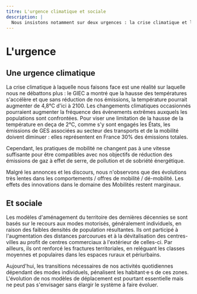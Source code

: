 ```yaml
---
titre: L'urgence climatique et sociale
description: |
  Nous insistons notamment sur deux urgences : la crise climatique et la crise sociale, toutes les deux intimement liées à notre mobilité.
---
```


# L'urgence

## Une urgence climatique

La crise climatique à laquelle nous faisons face est une réalité sur laquelle nous ne débattons plus : le GIEC a montré que la hausse des températures s'accélère et que sans réduction de nos émissions, la température pourrait augmenter de 4,8°C d'ici à 2100. Les changements climatiques occasionnés pourraient augmenter la fréquence des évènements extrêmes auxquels les populations sont confrontées. Pour viser une limitation de la hausse de la température en deça de 2°C, comme s'y sont engagés les États, les émissions de GES associées au secteur des transports et de la mobilité doivent diminuer : elles représentent en France 30% des émissions totales.

Cependant, les pratiques de mobilité ne changent pas à une vitesse suffisante pour être compatibles avec nos objectifs de réduction des émissions de gaz à effet de serre, de pollution et de sobriété énergétique.

Malgré les annonces et les discours, nous n'observons que des évolutions très lentes dans les comportements / offres de mobilité / dé-mobilité. Les effets des innovations dans le domaine des Mobilités restent marginaux.

## Et sociale

Les modèles d'aménagement du territoire des dernières décennies se sont basés sur le recours aux modes motorisés, généralement individuels, en raison des faibles densités de population résultantes. Ils ont participé à l'augmentation des distances parcourues et à la dévitalisation des centres-villes au profit de centres commerciaux à l'extérieur de celles-ci.
Par ailleurs, ils ont renforcé les fractures territoriales, en reléguant les classes moyennes et populaires dans les espaces ruraux et périurbains.

Aujourd'hui, les transitions nécessaires de nos activités quotidiennes dépendant des modes individuels, pénalisent les habitant·e·s de ces zones. L'évolution de nos modèles de déplacement est pourtant essentielle mais ne peut pas s'envisager sans élargir le système à faire évoluer.
